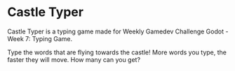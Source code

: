 # Castle Typer

Castle Typer is a typing game made for  Weekly Gamedev Challenge Godot - Week 7: Typing Game.

Type the words that are flying towards the castle! More words you type, the faster they will move. How many can you get?
